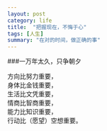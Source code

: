 ```yaml
---
layout: post
category: life
title:  "把握现在，不悔于心"
tags: [人生]
summary: "在对的时间，做正确的事"
---
```

###一万年太久，只争朝夕

方向比努力重要，<br/>
身体比金钱重要，<br/>
生活比文凭重要，<br/>
情商比智商重要，<br/>
能力比知识重要，<br/>
行动比（愿望）空想重要。